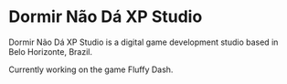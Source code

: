 # Dormir Não Dá XP Studio


Dormir Não Dá XP Studio is a digital game development studio based in Belo Horizonte, Brazil.

Currently working on the game Fluffy Dash.
